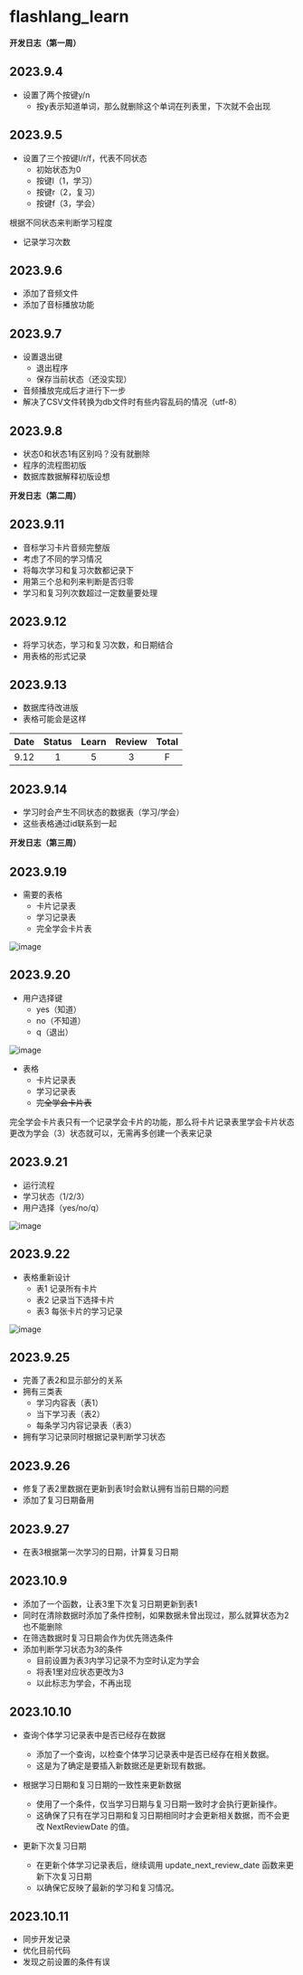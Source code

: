 # flashlang_learn

**开发日志（第一周）**

## 2023.9.4
- 设置了两个按键y/n
   - 按y表示知道单词，那么就删除这个单词在列表里，下次就不会出现

## 2023.9.5 
- 设置了三个按键l/r/f，代表不同状态
    - 初始状态为0
    - 按键l（1，学习）
    - 按键r（2，复习）
    - 按键f（3，学会）

根据不同状态来判断学习程度

- 记录学习次数

## 2023.9.6
- 添加了音频文件 
- 添加了音标播放功能

## 2023.9.7
- 设置退出键
   - 退出程序
   - 保存当前状态（还没实现）
- 音频播放完成后才进行下一步
- 解决了CSV文件转换为db文件时有些内容乱码的情况（utf-8）

## 2023.9.8
- 状态0和状态1有区别吗？没有就删除
- 程序的流程图初版
- 数据库数据解释初版设想

**开发日志（第二周）**

## 2023.9.11
- 音标学习卡片音频完整版
- 考虑了不同的学习情况
- 将每次学习和复习次数都记录下
- 用第三个总和列来判断是否归零
- 学习和复习列次数超过一定数量要处理

## 2023.9.12
- 将学习状态，学习和复习次数，和日期结合
- 用表格的形式记录

## 2023.9.13
- 数据库待改进版
- 表格可能会是这样

| Date | Status | Learn | Review | Total |
|:----:|:------:|:-----:|:------:|:-----:|
| 9.12 |   1    |   5   |   3    |   F   |

## 2023.9.14

- 学习时会产生不同状态的数据表（学习/学会）
- 这些表格通过id联系到一起

**开发日志（第三周）**
## 2023.9.19

- 需要的表格
  - 卡片记录表
  - 学习记录表
  - 完全学会卡片表

![image](data/picture/20230919.jpg)

## 2023.9.20

- 用户选择键
  - yes（知道）
  - no（不知道）
  - q（退出）

![image](data/picture/20230920.jpg)

- 表格
  - 卡片记录表
  - 学习记录表
  - ~~完全学会卡片表~~ 

完全学会卡片表只有一个记录学会卡片的功能，那么将卡片记录表里学会卡片状态更改为学会（3）状态就可以，无需再多创建一个表来记录

## 2023.9.21
- 运行流程
- 学习状态（1/2/3）
- 用户选择（yes/no/q）

![image](data/picture/20230921.jpg)

## 2023.9.22

- 表格重新设计
  - 表1 记录所有卡片
  - 表2 记录当下选择卡片
  - 表3 每张卡片的学习记录

![image](data/picture/20230922.jpg)

## 2023.9.25
- 完善了表2和显示部分的关系
- 拥有三类表
   - 学习内容表（表1）
   - 当下学习表（表2）
   - 每条学习内容记录表（表3）
- 拥有学习记录同时根据记录判断学习状态

## 2023.9.26
- 修复了表2里数据在更新到表1时会默认拥有当前日期的问题
- 添加了复习日期备用

## 2023.9.27
- 在表3根据第一次学习的日期，计算复习日期

## 2023.10.9
- 添加了一个函数，让表3里下次复习日期更新到表1
- 同时在清除数据时添加了条件控制，如果数据未曾出现过，那么就算状态为2也不能删除
- 在筛选数据时复习日期会作为优先筛选条件
- 添加判断学习状态为3的条件
  - 目前设置为表3内学习记录不为空时认定为学会
  - 将表1里对应状态更改为3
  - 以此标志为学会，不再出现

## 2023.10.10
- 查询个体学习记录表中是否已经存在数据
  - 添加了一个查询，以检查个体学习记录表中是否已经存在相关数据。
  - 这是为了确定是要插入新数据还是更新现有数据。
  
- 根据学习日期和复习日期的一致性来更新数据
  - 使用了一个条件，仅当学习日期与复习日期一致时才会执行更新操作。
  - 这确保了只有在学习日期和复习日期相同时才会更新相关数据，而不会更改 NextReviewDate 的值。

- 更新下次复习日期
  - 在更新个体学习记录表后，继续调用 update_next_review_date 函数来更新下次复习日期
  - 以确保它反映了最新的学习和复习情况。

## 2023.10.11
- 同步开发记录
- 优化目前代码
- 发现之前设置的条件有误